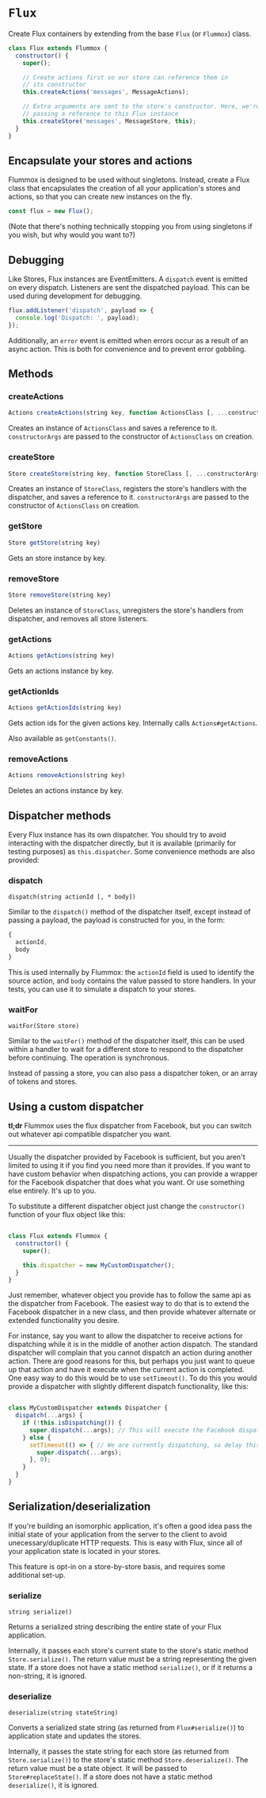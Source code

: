 `Flux`
======

Create Flux containers by extending from the base `Flux` (or `Flummox`) class.

```js
class Flux extends Flummox {
  constructor() {
    super();

    // Create actions first so our store can reference them in
    // its constructor
    this.createActions('messages', MessageActions);

    // Extra arguments are sent to the store's constructor. Here, we're
    // passing a reference to this Flux instance
    this.createStore('messages', MessageStore, this);
  }
}
```

Encapsulate your stores and actions
-------------------------------------

Flummox is designed to be used without singletons. Instead, create a Flux class that encapsulates the creation of all your application's stores and actions, so that you can create new instances on the fly.

```js
const flux = new Flux();
```

(Note that there's nothing technically stopping you from using singletons if you wish, but why would you want to?)


Debugging
---------

Like Stores, Flux instances are EventEmitters. A `dispatch` event is emitted on every dispatch. Listeners are sent the dispatched payload. This can be used during development for debugging.

```js
flux.addListener('dispatch', payload => {
  console.log('Dispatch: ', payload);
});
```

Additionally, an `error` event is emitted when errors occur as a result of an async action. This is both for convenience and to prevent error gobbling.

Methods
-------

### createActions

```js
Actions createActions(string key, function ActionsClass [, ...constructorArgs])
```

Creates an instance of `ActionsClass` and saves a reference to it. `constructorArgs` are passed to the constructor of `ActionsClass` on creation.

### createStore

```js
Store createStore(string key, function StoreClass [, ...constructorArgs])
```

Creates an instance of `StoreClass`, registers the store's handlers with the dispatcher, and saves a reference to it. `constructorArgs` are passed to the constructor of `ActionsClass` on creation.

### getStore

```js
Store getStore(string key)
```

Gets an store instance by key.

### removeStore

```js
Store removeStore(string key)
```

Deletes an instance of `StoreClass`, unregisters the store's handlers from dispatcher, and removes all store listeners.

### getActions

```js
Actions getActions(string key)
```

Gets an actions instance by key.

### getActionIds

```js
Actions getActionIds(string key)
```

Gets action ids for the given actions key. Internally calls `Actions#getActions`.

Also available as `getConstants()`.

### removeActions

```js
Actions removeActions(string key)
```

Deletes an actions instance by key.

Dispatcher methods
------------------

Every Flux instance has its own dispatcher. You should try to avoid interacting with the dispatcher directly, but it is available (primarily for testing purposes) as `this.dispatcher`. Some convenience methods are also provided:

### dispatch
```
dispatch(string actionId [, * body])
```

Similar to the `dispatch()` method of the dispatcher itself, except instead of passing a payload, the payload is constructed for you, in the form:

```js
{
  actionId,
  body
}
```

This is used internally by Flummox: the `actionId` field is used to identify the source action, and `body` contains the value passed to store handlers. In your tests, you can use it to simulate a dispatch to your stores.

### waitFor

```
waitFor(Store store)
```

Similar to the `waitFor()` method of the dispatcher itself, this can be used within a handler to wait for a different store to respond to the dispatcher before continuing. The operation is synchronous.

Instead of passing a store, you can also pass a dispatcher token, or an array of tokens and stores.

Using a custom dispatcher
-------------------------

**tl;dr** Flummox uses the flux dispatcher from Facebook, but you can switch out whatever api compatible dispatcher you want.

***

Usually the dispatcher provided by Facebook is sufficient, but you aren't limited to using it if you find you need more than it provides.  If you want to have custom behavior when dispatching actions, you can provide a wrapper for the Facebook dispatcher that does what you want.  Or use something else entirely.  It's up to you.

To substitute a different dispatcher object just change the `constructor()` function of your flux object like this:

```js

class Flux extends Flummox {
  constructor() {
    super();

    this.dispatcher = new MyCustomDispatcher();
  }
}

```

Just remember, whatever object you provide has to follow the same api as the dispatcher from Facebook.  The easiest way to do that is to extend the Facebook dispatcher in a new class, and then provide whatever alternate or extended functionality you desire.

For instance, say you want to allow the dispatcher to receive actions for dispatching while it is in the middle of another action dispatch.  The standard dispatcher will complain that you cannot dispatch an action during another action.  There are good reasons for this, but perhaps you just want to queue up that action and have it execute when the current action is completed.  One easy way to do this would be to use `setTimeout()`.  To do this you would provide a dispatcher with slightly different dispatch functionality, like this:

```js

class MyCustomDispatcher extends Dispatcher {
  dispatch(...args) {
    if (!this.isDispatching()) {
      super.dispatch(...args); // This will execute the Facebook dispatcher's dispatch function.
    } else {
      setTimeout(() => { // We are currently dispatching, so delay this action using setTimeout
        super.dispatch(...args);
      }, 0);
    }
  }
}

```

Serialization/deserialization
-------------------------------

If you're building an isomorphic application, it's often a good idea pass the initial state of your application from the server to the client to avoid unecessary/duplicate HTTP requests. This is easy with Flux, since all of your application state is located in your stores.

This feature is opt-in on a store-by-store basis, and requires some additional set-up.

### serialize

```
string serialize()
```

Returns a serialized string describing the entire state of your Flux application.

Internally, it passes each store's current state to the store's static method `Store.serialize()`. The return value must be a string representing the given state. If a store does not have a static method `serialize()`, or if it returns a non-string, it is ignored.

### deserialize

```
deserialize(string stateString)
```

Converts a serialized state string (as returned from `Flux#serialize()`) to application state and updates the stores.

Internally, it passes the state string for each store (as returned from `Store.serialize()`) to the store's static method `Store.deserialize()`. The return value must be a state object. It will be passed to `Store#replaceState()`. If a store does not have a static method `deserialize()`, it is ignored.
